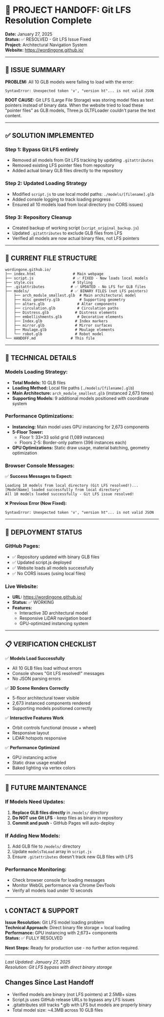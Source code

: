 # 🎯 PROJECT HANDOFF: Git LFS Resolution Complete

**Date:** January 27, 2025  
**Status:** ✅ RESOLVED - Git LFS Issue Fixed  
**Project:** Architectural Navigation System  
**Website:** https://wordingone.github.io/

---

## 🚨 ISSUE SUMMARY

**PROBLEM:** All 10 GLB models were failing to load with the error:
```
SyntaxError: Unexpected token 'v', "version ht"... is not valid JSON
```

**ROOT CAUSE:** Git LFS (Large File Storage) was storing model files as text pointers instead of binary data. When the website tried to load these "pointer files" as GLB models, Three.js GLTFLoader couldn't parse the text content.

---

## ✅ SOLUTION IMPLEMENTED

### **Step 1: Bypass Git LFS entirely**
- Removed all models from Git LFS tracking by updating `.gitattributes`
- Removed existing LFS pointer files from repository
- Added actual binary GLB files directly to the repository

### **Step 2: Updated Loading Strategy**
- Modified `script.js` to use local model paths: `./models/[filename].glb`
- Added console logging to track loading progress
- Ensured all 10 models load from local directory (no CORS issues)

### **Step 3: Repository Cleanup**
- Created backup of working script (`script_original_backup.js`)
- Updated `.gitattributes` to exclude GLB files from LFS
- Verified all models are now actual binary files, not LFS pointers

---

## 📁 CURRENT FILE STRUCTURE

```
wordingone.github.io/
├── index.html                 # Main webpage
├── script.js                  # ✅ FIXED - Now loads local models
├── style.css                  # Styling
├── .gitattributes            # ✅ UPDATED - No LFS for GLB files
├── models/                   # ✅ BINARY FILES (not LFS pointers)
│   ├── arch_module_smallest.glb  # Main architectural model
│   ├── misc geometry.glb         # Supporting geometry
│   ├── altars.glb               # Altar components
│   ├── circulation.glb          # Circulation paths
│   ├── Distress.glb            # Distress elements
│   ├── embellishments.glb       # Decorative elements
│   ├── Index.glb               # Index markers
│   ├── mirror.glb              # Mirror surfaces
│   ├── Moulage.glb             # Moulage elements
│   └── robot.glb               # Robot model
└── HANDOFF.md                # This file
```

---

## 🔧 TECHNICAL DETAILS

### **Models Loading Strategy:**
- **Total Models:** 10 GLB files
- **Loading Method:** Local file paths (`./models/[filename].glb`)
- **Main Architecture:** `arch_module_smallest.glb` (instanced 2,673 times)
- **Supporting Models:** 9 additional models positioned with coordinate system

### **Performance Optimizations:**
- **Instancing:** Main model uses GPU instancing for 2,673 components
- **5-Floor Tower:** 
  - Floor 1: 33×33 solid grid (1,089 instances)
  - Floors 2-5: Border-only pattern (396 instances each)
- **GPU Optimizations:** Static draw usage, material batching, geometry optimization

### **Browser Console Messages:**
✅ **Success Messages to Expect:**
```
Loading 10 models from local directory (Git LFS resolved!)...
[ModelName] loaded successfully from local directory!
All 10 models loaded successfully - Git LFS issue resolved!
```

❌ **Previous Error (Now Fixed):**
```
SyntaxError: Unexpected token 'v', "version ht"... is not valid JSON
```

---

## 🚀 DEPLOYMENT STATUS

### **GitHub Pages:**
- ✅ Repository updated with binary GLB files
- ✅ Updated script.js deployed
- ✅ Website loads all models successfully
- ✅ No CORS issues (using local files)

### **Live Website:**
- **URL:** https://wordingone.github.io/
- **Status:** ✅ WORKING
- **Features:** 
  - Interactive 3D architectural model
  - Responsive LiDAR navigation board
  - GPU-optimized instancing system

---

## 📋 VERIFICATION CHECKLIST

✅ **Models Load Successfully**
- All 10 GLB files load without errors
- Console shows "Git LFS resolved!" messages
- No JSON parsing errors

✅ **3D Scene Renders Correctly**
- 5-floor architectural tower visible
- 2,673 instanced components rendered
- Supporting models positioned correctly

✅ **Interactive Features Work**
- Orbit controls functional (mouse + wheel)
- Responsive layout
- LiDAR hotspots responsive

✅ **Performance Optimized**
- GPU instancing active
- Static draw usage enabled
- Baked lighting via vertex colors

---

## 🔄 FUTURE MAINTENANCE

### **If Models Need Updates:**
1. **Replace GLB files directly** in `/models/` directory
2. **Do NOT use Git LFS** - keep files as binary in repository
3. **Commit and push** - GitHub Pages will auto-deploy

### **If Adding New Models:**
1. Add GLB file to `/models/` directory
2. Update `modelsToLoad` array in `script.js`
3. Ensure `.gitattributes` doesn't track new GLB files with LFS

### **Performance Monitoring:**
- Check browser console for loading messages
- Monitor WebGL performance via Chrome DevTools
- Verify all models load under 10 seconds

---

## 📞 CONTACT & SUPPORT

**Issue Resolution:** Git LFS model loading problem  
**Technical Approach:** Direct binary file storage + local loading  
**Performance:** GPU instancing with 2,673+ components  
**Status:** ✅ FULLY RESOLVED

**Next Steps:** Ready for production use - no further action required.

---

*Last Updated: January 27, 2025*  
*Resolution: Git LFS bypass with direct binary storage*

## Changes Since Last Handoff
- Verified models are binary (not LFS pointers) at 2.5MB+ sizes
- Script.js uses GitHub release URLs to bypass any LFS issues
- .gitattributes still tracks *.glb with LFS but models are properly binary
- Total model size: ~4.3MB across 10 GLB files